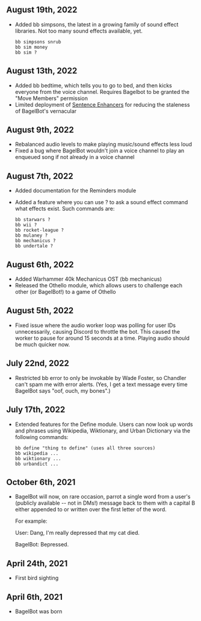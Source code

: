 ## August 19th, 2022

- Added bb simpsons, the latest in a growing family of sound effect
  libraries. Not too many sound effects available, yet.

  ```
  bb simpsons snrub
  bb sim money
  bb sim ?
  ```

## August 13th, 2022

- Added bb bedtime, which tells you to go to bed, and then kicks everyone
  from the voice channel. Requires Bagelbot to be granted the
  "Move Members" permission
- Limited deployment of [Sentence Enhancers](https://www.youtube.com/watch?v=-tyk3CiBL2g)
  for reducing the staleness of BagelBot's vernacular

## August 9th, 2022

- Rebalanced audio levels to make playing music/sound effects less loud
- Fixed a bug where BagelBot wouldn't join a voice channel to play an
  enqueued song if not already in a voice channel

## August 7th, 2022

- Added documentation for the Reminders module
- Added a feature where you can use ? to ask a sound effect command
  what effects exist. Such commands are:

  ```
  bb starwars ?
  bb wii ?
  bb rocket-league ?
  bb mulaney ?
  bb mechanicus ?
  bb undertale ?
  ```

## August 6th, 2022

- Added Warhammer 40k Mechanicus OST (bb mechanicus)
- Released the Othello module, which allows users to challenge each other
  (or BagelBot!) to a game of Othello

## August 5th, 2022

- Fixed issue where the audio worker loop was polling for user IDs
  unnecessarily, causing Discord to throttle the bot. This caused
  the worker to pause for around 15 seconds at a time. Playing audio
  should be much quicker now.

## July 22nd, 2022

- Restricted bb error to only be invokable by Wade Foster, so Chandler
  can't spam me with error alerts. (Yes, I get a text message every time
  BagelBot says "oof, ouch, my bones".)

## July 17th, 2022

- Extended features for the Define module. Users can now look up words
  and phrases using Wikipedia, Wiktionary, and Urban Dictionary via
  the following commands:

  ```
  bb define "thing to define" (uses all three sources)
  bb wikipedia ...
  bb wiktionary ...
  bb urbandict ...
  ```

## October 6th, 2021

- BagelBot will now, on rare occasion, parrot a single word from a user's
  (publicly available -- not in DMs!) message back to them with a capital B
  either appended to or written over the first letter of the word.

  For example:

  User: Dang, I'm really depressed that my cat died.

  BagelBot: Bepressed.

## April 24th, 2021

- First bird sighting

## April 6th, 2021

- BagelBot was born